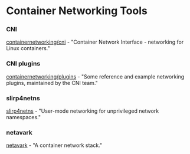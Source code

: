 # Container Networking Tools

### CNI

<a href="https://github.com/containernetworking/cni">containernetworking/cni</a> - "Container Network Interface - networking for Linux containers."

### CNI plugins

<a href="https://github.com/containernetworking/plugins">containernetworking/plugins</a> - "Some reference and example networking plugins, maintained by the CNI team."

### slirp4netns

<a href="https://github.com/rootless-containers/slirp4netns">slirp4netns</a> - "User-mode networking for unprivileged network namespaces."

### netavark

<a href="https://github.com/containers/netavark">netavark</a> - "A container network stack."